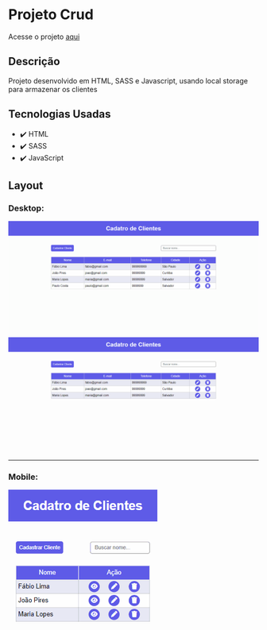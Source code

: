 # Projeto Crud

<p>Acesse o projeto <a href="https://jonathanrianelli.github.io/projeto-crud/">aqui</a></p>

## Descrição

<p>Projeto desenvolvido em HTML, SASS e Javascript, usando local storage para armazenar os clientes</p>


## Tecnologias Usadas
- ✔️ HTML
- ✔️ SASS
- ✔️ JavaScript

## Layout 
### Desktop:
<img src="src/img/interacao-desktop.gif">
<img src="src/img/cadastro-desktop.gif">

<hr>

### Mobile:
<img src="src/img/interacao-mobile.gif">
